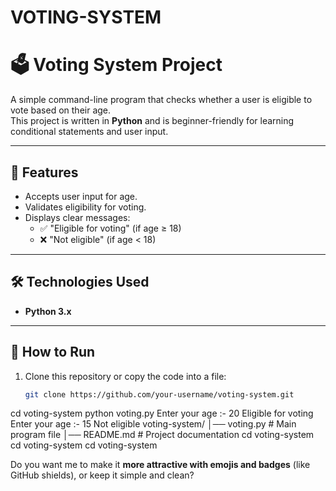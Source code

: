 # VOTING-SYSTEM
# 🗳️ Voting System Project

A simple command-line program that checks whether a user is eligible to vote based on their age.  
This project is written in **Python** and is beginner-friendly for learning conditional statements and user input.

---

## 📌 Features
- Accepts user input for age.
- Validates eligibility for voting.
- Displays clear messages:
  - ✅ "Eligible for voting" (if age ≥ 18)
  - ❌ "Not eligible" (if age < 18)

---

## 🛠️ Technologies Used
- **Python 3.x**

---

## 🚀 How to Run
1. Clone this repository or copy the code into a file:
   ```bash
   git clone https://github.com/your-username/voting-system.git
cd voting-system
python voting.py
Enter your age :- 20
Eligible for voting
Enter your age :- 15
Not eligible
voting-system/
│── voting.py        # Main program file
│── README.md        # Project documentation
cd voting-system
cd voting-system
cd voting-system


Do you want me to make it **more attractive with emojis and badges** (like GitHub shields), or keep it simple and clean?
